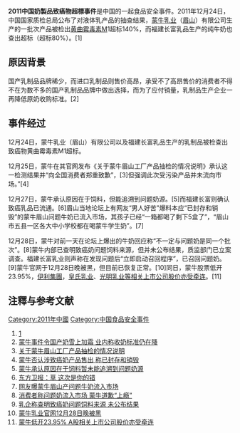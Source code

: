 **2011中国奶製品致癌物超標事件**是中国的一起食品安全事件。2011年12月24日，中国国家质检总局公布了对液体乳产品的抽查结果，[蒙牛乳业](https://zh.wikipedia.org/wiki/蒙牛乳业 "wikilink")（[眉山](https://zh.wikipedia.org/wiki/眉山 "wikilink")）有限公司生产的一批次产品被检出[黄曲霉毒素M](https://zh.wikipedia.org/wiki/黄曲霉毒素 "wikilink")1超标140%，而福建长富乳品生产的纯牛奶也查出超标（超标80%）。\[1\]

## 原因背景

国产乳制品品牌稀少，而进口乳制品则售价高昂，承受不了高昂售价的消费者不得不在为数不多的国产乳制品品牌中做出选择，而为了应付销量，乳制品生产企业一再降低原奶收购标准。\[2\]

## 事件经过

12月24日，蒙牛乳业（眉山）有限公司以及福建长富乳品生产的乳制品被检查出致癌物黄曲霉毒素M1超标。

12月25日，蒙牛在其官网发布《关于蒙牛眉山工厂产品抽检的情况说明》承认这一检测结果并“向全国消费者郑重致歉”，\[3\]但强调此次受污染产品并未流向市场。”\[4\]

12月27日，蒙牛承认原因在于饲料，但能追溯到问题奶源。\[5\]而福建长富则确认致癌乳品已流通。\[6\]眉山当地论坛上有网友“男人好苦”爆料本应“已封存和销毁”的蒙牛眉山问题牛奶已流入市场，其孩子已经“一箱都喝了剩下5盒了”，“眉山市五县一区各大中小学校都在喝蒙牛学生奶”。\[7\]

12月28日，蒙牛对前一天在论坛上爆出的牛奶回应称“不一定与问题奶是同一个批次”。\[8\]蒙牛内部已查明致癌奶问题饲料来源，但并未公布结果，质监部门已立案调查。福建长富乳业则声称在发现问题后“立即启动召回程序”，已召回问题奶。\[9\]蒙牛官网于12月28日晚被黑，但目前已恢复正常。\[10\]同日，蒙牛股票低开23.95%，[伊利集團](https://zh.wikipedia.org/wiki/伊利集團 "wikilink")，[皇氏乳业](https://zh.wikipedia.org/wiki/皇氏乳业 "wikilink")、[光明乳业等相关上市公司股价亦受牵连](../Page/光明乳业.md "wikilink")。\[11\]

## 注釋与参考文献

<references/>

[Category:2011年中國](https://zh.wikipedia.org/wiki/Category:2011年中國 "wikilink")
[Category:中国食品安全事件](https://zh.wikipedia.org/wiki/Category:中国食品安全事件 "wikilink")

1.  [1](http://money.163.com/special/mengniu/蒙牛纯牛奶被检出强致癌物)
2.  [蒙牛事件令国产奶雪上加霜
    业内称收奶标准仍在降](http://money.163.com/11/1227/11/7M9DVN9500253B0H.html)
3.  [关于蒙牛眉山工厂产品抽检的情况说明](http://webcache.googleusercontent.com/search?q=cache:Ow8RDYvGhR4J:www.mengniu.com.cn/2011/1225/2004.html+&cd=6&hl=zh-CN&ct=clnk)
4.  [蒙牛否认涉致癌奶产品售出
    称已封存和销毁](http://money.163.com/11/1225/18/7M51QES5002526O3.html)
5.  [蒙牛承认原因在于饲料暂未能追溯到问题奶源](http://money.163.com/11/1227/01/7M8BRR9700253B0H.html)
6.  [东方卫报：草
    这次是你的错](http://finance.ifeng.com/news/corporate/20111227/5348347.shtml)
7.  [网友曝蒙牛眉山产问题牛奶流入市场](http://money.163.com/11/1227/13/7M9KD1TF00253B0H.html)
8.  [消费者称问题奶流入市场
    蒙牛道歉“上瘾”](http://money.163.com/11/1228/02/7MAV9QFK00253B0H.html)
9.  [乳企称查明致癌奶问题饲料来源
    未公布结果](http://news.163.com/11/1228/02/7MB11EKV00014AED_all.html#p1)
10. [蒙牛乳业官网12月28日晚被黑](http://money.163.com/11/1228/23/7MD8O4NU002526O3.html)
11. [蒙牛低开23.95%
    A股相关上市公司股价亦受牵连](http://money.163.com/11/1228/09/7MBPBCEH00252FPI.html)